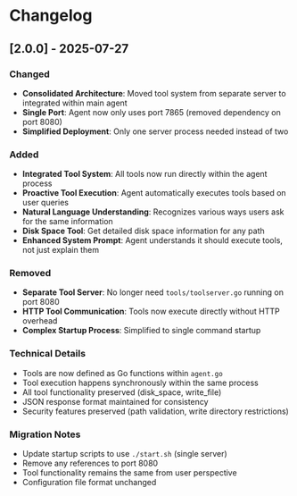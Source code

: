 # Changelog

## [2.0.0] - 2025-07-27

### Changed
- **Consolidated Architecture**: Moved tool system from separate server to integrated within main agent
- **Single Port**: Agent now only uses port 7865 (removed dependency on port 8080)
- **Simplified Deployment**: Only one server process needed instead of two

### Added
- **Integrated Tool System**: All tools now run directly within the agent process
- **Proactive Tool Execution**: Agent automatically executes tools based on user queries
- **Natural Language Understanding**: Recognizes various ways users ask for the same information
- **Disk Space Tool**: Get detailed disk space information for any path
- **Enhanced System Prompt**: Agent understands it should execute tools, not just explain them

### Removed
- **Separate Tool Server**: No longer need `tools/toolserver.go` running on port 8080
- **HTTP Tool Communication**: Tools now execute directly without HTTP overhead
- **Complex Startup Process**: Simplified to single command startup

### Technical Details
- Tools are now defined as Go functions within `agent.go`
- Tool execution happens synchronously within the same process
- All tool functionality preserved (disk_space, write_file)
- JSON response format maintained for consistency
- Security features preserved (path validation, write directory restrictions)

### Migration Notes
- Update startup scripts to use `./start.sh` (single server)
- Remove any references to port 8080
- Tool functionality remains the same from user perspective
- Configuration file format unchanged 